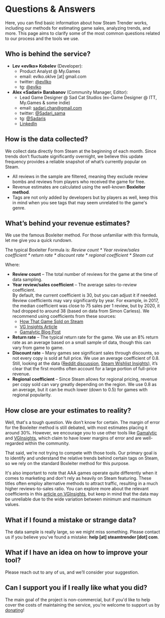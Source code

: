 # Questions & Answers

Here, you can find basic information about how Steam Trender works, including our methods for estimating game sales, analyzing trends, and more. This page aims to clarify some of the most common questions related to our process and the tools we use.

## Who is behind the service?

-   **Lev «evlko» Kobelev** (Developer):
    -   Product Analyst @ My.Games
    -   email: evlko.oklve [at] gmail.com
    -   twitter: [@evllko](https://twitter.com/evllko)
    -   tg: [@evlko](https://t.me/evlko)
-   **Alex «Sadari» Barabanov** (Community Manager, Editor):
    -   Lead Game Designer @ Sad Cat Studios (ex-Game Designer @ ITT, My.Games & some indie)
    -   email: sadari.chan@gmail.com
    -   twitter: [@Sadari_sama](https://twitter.com/sadari_sama)
    -   tg: [@Sadaris](https://t.me/Sadaris)
    -   [LinkedIn](https://www.linkedin.com/in/alexander-barabanov-869b1a146/)

## How is the data collected?

We collect data directly from Steam at the beginning of each month. Since trends don’t fluctuate significantly overnight, we believe this update frequency provides a reliable snapshot of what’s currently popular on Steam.

-   All reviews in the sample are filtered, meaning they exclude review bombs and reviews from players who received the game for free.
-   Revenue estimates are calculated using the well-known **Boxleiter method**.
-   Tags are not only added by developers but by players as well, keep this in mind when you see tags that may seem unrelated to the game's genre.

## What’s behind your revenue estimates?

We use the famous Boxleiter method. For those unfamiliar with this formula, let me give you a quick rundown.

The typical Boxleiter Formula is: _Review count * Year review/sales coefficient * return rate * discount rate * regional coefficient \* Steam cut_

Where:

-   **Review count** – The total number of reviews for the game at the time of data sampling.
-   **Year review/sales coefficient** – The average sales-to-review coefficient.  
    By default, the current coefficient is 30, but you can adjust it if needed. Review coefficients may vary significantly by year. For example, in 2017, the median coefficient was close to 75 sales per 1 review, but by 2020, it had dropped to around 38 (based on data from Simon Carless). We recommend using coefficients from these sources:
    -   [How That Game Sold on Steam](https://newsletter.gamediscover.co/p/how-that-game-sold-on-steam-using?triedSigningIn=true)
    -   [VG Insights Article](https://vginsights.com/insights/article/how-to-estimate-steam-video-game-sales)
    -   [Gamalytic Blog Post](https://gamalytic.com/blog/a-deep-dive-into-the-steam-review-ratio)
-   **Return rate** – The typical return rate for the game. We use an 8% return rate as an average based on a small sample of data, though this can vary from game to game.
-   **Discount rate** – Many games see significant sales through discounts, so not every copy is sold at full price. We use an average coefficient of 0.8. Still, looking at the data ([Reddit discussion](https://www.reddit.com/r/gamedev/comments/198yff2/can_a_game_recover_from_an_unsuccessful_steam/_), [Steam Wishlist Insights](https://newsletter.gamediscover.co/p/revealed-the-state-of-steam-wishlist)), it’s clear that the first months often account for a large portion of full-price revenue.
-   **Regional coefficient** – Since Steam allows for regional pricing, revenue per copy sold can vary greatly depending on the region. We use 0.8 as an average, but it can be much lower (down to 0.5) for games with regional popularity.

## How close are your estimates to reality?

Well, that's a tough question. We don’t know for certain. The margin of error for the Boxleiter method is still debated, with most estimates placing it around 30%. However, we encourage you to use other tools like [Gamalytic](https://gamalytic.com) and [VGInsights](https://vginsights.com), which claim to have lower margins of error and are well-regarded within the community.

That said, we’re not trying to compete with those tools. Our primary goal is to identify and understand the relative trends behind certain tags on Steam, so we rely on the standard Boxleiter method for this purpose.

It's also important to note that AAA games operate quite differently when it comes to marketing and don't rely as heavily on Steam featuring. These titles often employ alternative methods to attract traffic, resulting in a much higher reviews-to-sales ratio. You can explore more about the relevant coefficients in this [article on VGInsights](https://vginsights.com/insights/article/further-analysis-into-steam-reviews-to-sales-ratio-how-to-estimate-video-game-sales), but keep in mind that the data may be unreliable due to the wide variation between minimum and maximum values.

## What if I found a mistake or strange data?

The data sample is really large, so we might miss something. Please contact us if you believe you've found a mistake: **help [at] steamtrender [dot] com**.

## What if I have an idea on how to improve your tool?

Please reach out to any of us, and we’ll consider your suggestion.

## Can I support you if I really like what you did?

The main goal of the project is non-commercial, but if you'd like to help cover the costs of maintaining the service, you're welcome to support us by [donating](https://google.com)!
